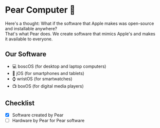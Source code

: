 # Pear Computer 🍐
Here's a thought: What if the software that Apple makes was open-source and installable anywhere?\
That's what Pear does. We create software that mimics Apple's and makes it available to everyone.

## Our Software
- 💻 boscOS (for desktop and laptop computers)
- 📱 jOS (for smartphones and tablets)
- ⌚ wristOS (for smartwatches)
- 📺 boxOS (for digital media players)

## Checklist
- [x] Software created by Pear
- [ ] Hardware by Pear for Pear software
